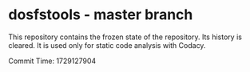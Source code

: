 # dosfstools - master branch

This repository contains the frozen state of the repository.
Its history is cleared. It is used only for static code
analysis with Codacy.

Commit Time: 1729127904